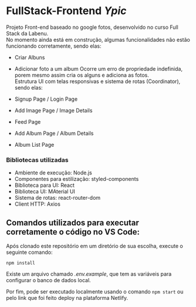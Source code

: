 # FullStack-Frontend *Ypic*

Projeto Front-end baseado no google fotos, desenvolvido no curso Full Stack da Labenu. <br/>
No momento ainda está em construção, algumas funcionalidades não estão funcionando corretamente, sendo elas: <br/>
- Criar Albuns
- Adicionar foto a um album
Ocorre um erro de propriedade indefinida, porem mesmo assim cria os alguns e adiciona as fotos. <br/>
Estrutura UI com telas responsivas e sistema de rotas (Coordinator), sendo elas:

- Signup Page / Login Page
- Add Image Page / Image Details
- Feed Page
- Add Album Page / Album Details
- Album List Page

### Bibliotecas utilizadas

- Ambiente de execução: Node.js
- Componentes para estilização: styled-components
- Biblioteca para UI: React
- Biblioteca UI: MAterial UI
- Sistema de rotas: react-router-dom
- Client HTTP: Axios

## Comandos utilizados para executar corretamente o código no VS Code:

Após clonado este repositório em um diretório de sua escolha, execute o seguinte comando:
```
npm install
```
Existe um arquivo chamado *.env.example*, que tem as variáveis para configurar o banco de dados local. <br/>

Por fim, pode ser executado localmente usando o comando `npm start`  ou pelo link que foi feito deploy na plataforma Netlify.